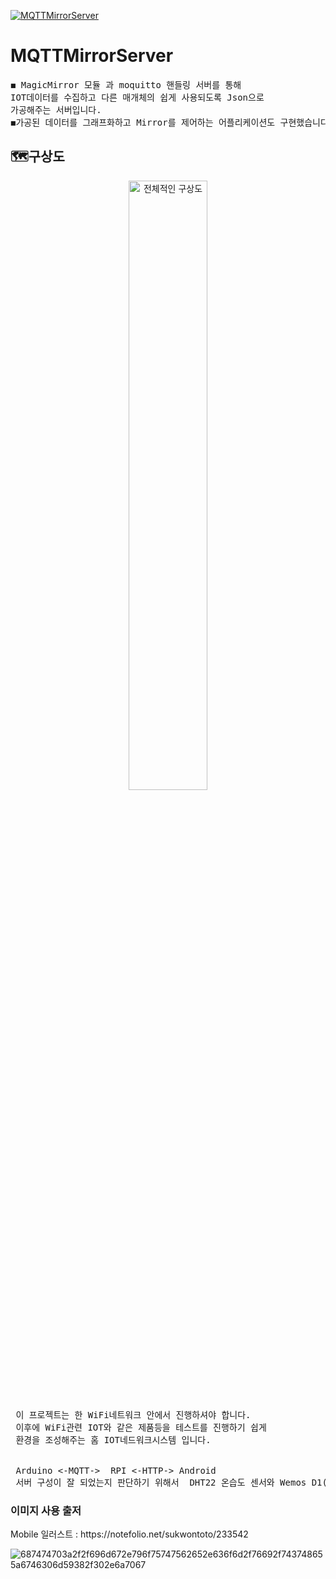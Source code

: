 [![MQTTMirrorServer](http://img.youtube.com/vi/t7HeZgF0mY8/0.jpg)](https://youtu.be/t7HeZgF0mY8?t=0s)
# MQTTMirrorServer
<pre>
◼ MagicMirror 모듈 과 moquitto 핸들링 서버를 통해
IOT데이터를 수집하고 다른 매개체의 쉽게 사용되도록 Json으로
가공해주는 서버입니다.
◼가공된 데이터를 그래프화하고 Mirror를 제어하는 어플리케이션도 구현했습니다. 
</pre>


<h2>🗺구상도</h2>
<div align="center">
<img    width="50%" src="https://user-images.githubusercontent.com/41848169/144437047-46997bfb-7e39-452c-8f07-6e0c760c06bc.jpg" alt="전체적인 구상도"/>
</div>
<pre>
 이 프로젝트는 한 WiFi네트워크 안에서 진행하셔야 합니다.
 이후에 WiFi관련 IOT와 같은 제품등을 테스트를 진행하기 쉽게
 환경을 조성해주는 홈 IOT네드워크시스템 입니다.
 <br/>
 Arduino <-MQTT->  RPI <-HTTP-> Android 
 서버 구성이 잘 되었는지 판단하기 위해서  DHT22 온습도 센서와 Wemos D1(와이파이 모듈)을 사용했습니다.
</pre>

<h3>이미지 사용 출저</h3>
Mobile 일러스트 : https://notefolio.net/sukwontoto/233542

![687474703a2f2f696d672e796f75747562652e636f6d2f76692f743748655a6746306d59382f302e6a7067](https://user-images.githubusercontent.com/41848169/144530192-cf47f29f-0a23-4fb7-b998-bab276e14a37.jpg)
